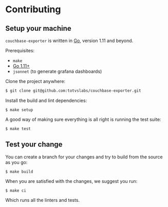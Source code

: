 # Contributing

## Setup your machine

`couchbase-exporter` is written in [Go](https://golang.org/), version 1.11 and beyond.

Prerequisites:

- `make`
- [Go 1.11+](https://golang.org/doc/install)
- `jsonnet` (to generate grafana dashboards)

Clone the project anywhere:

```sh
$ git clone git@github.com:totvslabs/couchbase-exporter.git
```

Install the build and lint dependencies:

```console
$ make setup
```

A good way of making sure everything is all right is running the test suite:

```console
$ make test
```

## Test your change

You can create a branch for your changes and try to build from the source as you go:

```console
$ make build
```

When you are satisfied with the changes, we suggest you run:

```console
$ make ci
```

Which runs all the linters and tests.
